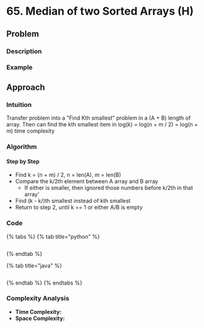 # 65. Median of two Sorted Arrays \(H\)

## Problem

### Description

### Example

## Approach

### Intuition

Transfer problem into a "Find Kth smallest" problem in a \(A + B\) length of array. Then can find the kth smallest item in log\(k\) = log\(n + m / 2\) = log\(n + m\) time complexity

### Algorithm

#### Step by Step

* Find k = \(n + m\) / 2, n = len\(A\), m = len\(B\)
* Compare the k/2th element between A array and B array
  * If either is smaller, then ignored those numbers before k/2th in that array'
* Find \(k - k/\)th smallest instead of kth smallest 
* Return to step 2, until k == 1 or either A/B is empty  

### Code

{% tabs %}
{% tab title="python" %}
```python

```
{% endtab %}

{% tab title="java" %}
```

```
{% endtab %}
{% endtabs %}

### Complexity Analysis

* **Time Complexity:**
* **Space Complexity:**


